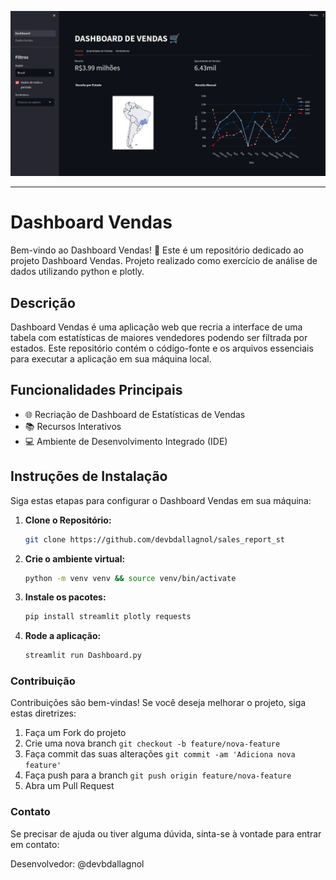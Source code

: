 ![Dashboard Vendas](img/sales-desktop.png)

<hr>

# Dashboard Vendas

Bem-vindo ao Dashboard Vendas! 🚀 Este é um repositório dedicado ao projeto Dashboard Vendas. Projeto realizado como exercício de análise de dados utilizando python e plotly.

## Descrição

Dashboard Vendas é uma aplicação web que recria a interface de uma tabela com estatísticas de maiores vendedores podendo ser filtrada por estados. Este repositório contém o código-fonte e os arquivos essenciais para executar a aplicação em sua máquina local.

## Funcionalidades Principais

- 🌐 Recriação de Dashboard de Estatísticas de Vendas
- 📚 Recursos Interativos
- 💻 Ambiente de Desenvolvimento Integrado (IDE)

## Instruções de Instalação

Siga estas etapas para configurar o Dashboard Vendas em sua máquina:

1. **Clone o Repositório:**

   ```bash
   git clone https://github.com/devbdallagnol/sales_report_st
   ```

2. **Crie o ambiente virtual:**

   ```bash
   python -m venv venv && source venv/bin/activate
   ```

3. **Instale os pacotes:**

   ```bash
   pip install streamlit plotly requests
   ```

4. **Rode a aplicação:**

   ```bash
   streamlit run Dashboard.py
   ```

### Contribuição

Contribuições são bem-vindas! Se você deseja melhorar o projeto, siga estas diretrizes:

1. Faça um Fork do projeto
2. Crie uma nova branch `git checkout -b feature/nova-feature`
3. Faça commit das suas alterações `git commit -am 'Adiciona nova feature'`
4. Faça push para a branch `git push origin feature/nova-feature`
5. Abra um Pull Request

### Contato

Se precisar de ajuda ou tiver alguma dúvida, sinta-se à vontade para entrar em contato:

Desenvolvedor: @devbdallagnol
